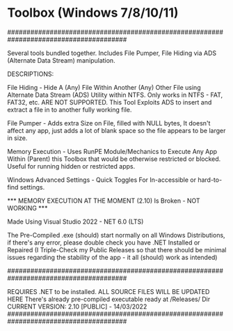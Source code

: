 # Toolbox (Windows 7/8/10/11)
#######################################################################################

Several tools bundled together. Includes File Pumper, File Hiding via ADS (Alternate
Data Stream) manipulation.
 
DESCRIPTIONS:

File Hiding - Hide A (Any) File Within Another (Any) Other File using Alternate Data Stream
(ADS) Utility within NTFS. Only works in NTFS - FAT, FAT32, etc. ARE NOT SUPPORTED. 
This Tool Exploits ADS to insert and extract a file in to another fully working file.

File Pumper - Adds extra Size on File, filled with NULL bytes, It doesn't affect any app, 
just adds a lot of blank space so the file appears to be larger in size.

Memory Execution - Uses RunPE Module/Mechanics to Execute Any App Within (Parent) this Toolbox 
that would be otherwise restricted or blocked. Useful for running hidden or restricted apps.

Windows Advanced Settings - Quick Toggles For In-accessible or hard-to-find settings. 

*** MEMORY EXECUTION AT THE MOMENT (2.10) Is Broken - NOT WORKING ***

Made Using Visual Studio 2022 - NET 6.0 (LTS)

The Pre-Compiled .exe (should) start normally on all Windows Distributions, if there's any
error, please double check you have .NET Installed or Repaired 
(I Triple-Check my Public Releases so that there should be minimal issues 
regarding the stability of the app - it all (should) work as intended)

#######################################################################################

REQUIRES .NET to be installed.
ALL SOURCE FILES WILL BE UPDATED HERE
There's already pre-compiled executable ready at /Releases/ Dir
CURRENT VERSION: 2.10 [PUBLIC] - 14/03/2022
#######################################################################################
